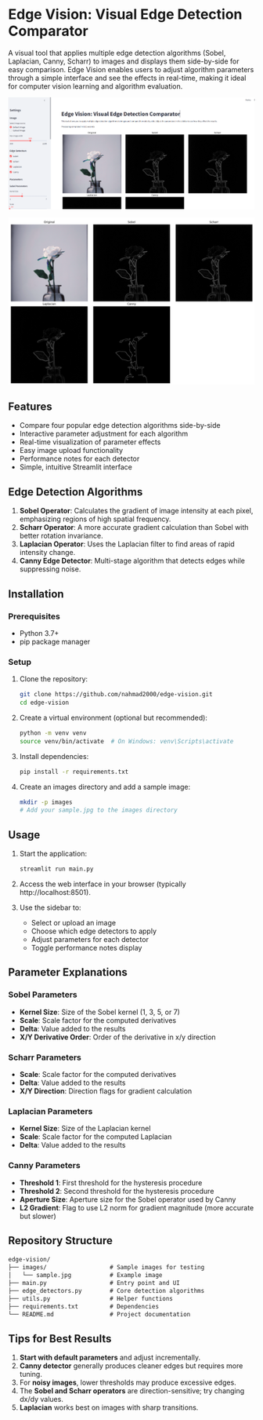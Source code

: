 # Edge Vision: Visual Edge Detection Comparator

A visual tool that applies multiple edge detection algorithms (Sobel, Laplacian, Canny, Scharr) to images and displays them side-by-side for easy comparison. Edge Vision enables users to adjust algorithm parameters through a simple interface and see the effects in real-time, making it ideal for computer vision learning and algorithm evaluation.

![Edge Vision Demo 1](images/demo1.png)

![Edge Vision Demo 2](images/demo2.png)

## Features

- Compare four popular edge detection algorithms side-by-side
- Interactive parameter adjustment for each algorithm
- Real-time visualization of parameter effects
- Easy image upload functionality
- Performance notes for each detector
- Simple, intuitive Streamlit interface

## Edge Detection Algorithms

1. **Sobel Operator**: Calculates the gradient of image intensity at each pixel, emphasizing regions of high spatial frequency.
2. **Scharr Operator**: A more accurate gradient calculation than Sobel with better rotation invariance.
3. **Laplacian Operator**: Uses the Laplacian filter to find areas of rapid intensity change.
4. **Canny Edge Detector**: Multi-stage algorithm that detects edges while suppressing noise.

## Installation

### Prerequisites

- Python 3.7+
- pip package manager

### Setup

1. Clone the repository:
   ```bash
   git clone https://github.com/nahmad2000/edge-vision.git
   cd edge-vision
   ```

2. Create a virtual environment (optional but recommended):
   ```bash
   python -m venv venv
   source venv/bin/activate  # On Windows: venv\Scripts\activate
   ```

3. Install dependencies:
   ```bash
   pip install -r requirements.txt
   ```

4. Create an images directory and add a sample image:
   ```bash
   mkdir -p images
   # Add your sample.jpg to the images directory
   ```

## Usage

1. Start the application:
   ```bash
   streamlit run main.py
   ```

2. Access the web interface in your browser (typically http://localhost:8501).

3. Use the sidebar to:
   - Select or upload an image
   - Choose which edge detectors to apply
   - Adjust parameters for each detector
   - Toggle performance notes display

## Parameter Explanations

### Sobel Parameters
- **Kernel Size**: Size of the Sobel kernel (1, 3, 5, or 7)
- **Scale**: Scale factor for the computed derivatives
- **Delta**: Value added to the results
- **X/Y Derivative Order**: Order of the derivative in x/y direction

### Scharr Parameters
- **Scale**: Scale factor for the computed derivatives
- **Delta**: Value added to the results
- **X/Y Direction**: Direction flags for gradient calculation

### Laplacian Parameters
- **Kernel Size**: Size of the Laplacian kernel
- **Scale**: Scale factor for the computed Laplacian
- **Delta**: Value added to the results

### Canny Parameters
- **Threshold 1**: First threshold for the hysteresis procedure
- **Threshold 2**: Second threshold for the hysteresis procedure
- **Aperture Size**: Aperture size for the Sobel operator used by Canny
- **L2 Gradient**: Flag to use L2 norm for gradient magnitude (more accurate but slower)

## Repository Structure

```
edge-vision/
├── images/                  # Sample images for testing
│   └── sample.jpg           # Example image
├── main.py                  # Entry point and UI
├── edge_detectors.py        # Core detection algorithms
├── utils.py                 # Helper functions
├── requirements.txt         # Dependencies
└── README.md                # Project documentation
```

## Tips for Best Results

1. **Start with default parameters** and adjust incrementally.
2. **Canny detector** generally produces cleaner edges but requires more tuning.
3. For **noisy images**, lower thresholds may produce excessive edges.
4. The **Sobel and Scharr operators** are direction-sensitive; try changing dx/dy values.
5. **Laplacian** works best on images with sharp transitions.

